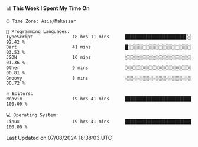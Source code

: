 <!--START_SECTION:waka-->
📊 **This Week I Spent My Time On** 

```text
🕑︎ Time Zone: Asia/Makassar

💬 Programming Languages: 
TypeScript               18 hrs 11 mins      ███████████████████████░░   92.42 % 
Dart                     41 mins             █░░░░░░░░░░░░░░░░░░░░░░░░   03.53 % 
JSON                     16 mins             ░░░░░░░░░░░░░░░░░░░░░░░░░   01.36 % 
Other                    9 mins              ░░░░░░░░░░░░░░░░░░░░░░░░░   00.81 % 
Groovy                   8 mins              ░░░░░░░░░░░░░░░░░░░░░░░░░   00.72 % 

🔥 Editors: 
Neovim                   19 hrs 41 mins      █████████████████████████   100.00 % 

💻 Operating System: 
Linux                    19 hrs 41 mins      █████████████████████████   100.00 % 
```


 Last Updated on 07/08/2024 18:38:03 UTC
<!--END_SECTION:waka-->
